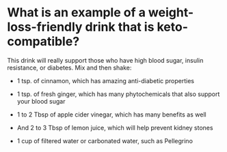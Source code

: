 # What is an example of a weight-loss-friendly drink that is keto-compatible?

This drink will really support those who have high blood sugar, insulin resistance, or diabetes. Mix and then shake:

- 1 tsp. of cinnamon, which has amazing anti-diabetic properties

- 1 tsp. of fresh ginger, which has many phytochemicals that also support your blood sugar

- 1 to 2 Tbsp of apple cider vinegar, which has many benefits as well

- And 2 to 3 Tbsp of lemon juice, which will help prevent kidney stones

- 1 cup of filtered water or carbonated water, such as Pellegrino